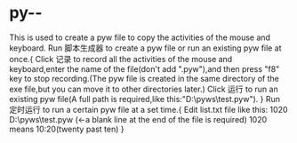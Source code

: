 # py--
This is used to create a pyw file to copy the activities of the mouse and keyboard.
Run 脚本生成器 to create a pyw file or run an existing pyw file at once.{
Click 记录 to record all the activities of the mouse and keyboard,enter the name of the file(don't add ".pyw"),and then press "f8" key to stop recording.(The pyw file is created in the same directory of the exe file,but you can move it to other directories later.)
Click 运行 to run an existing pyw file(A full path is required,like this:"D:\pyws\test.pyw").
}
Run 定时运行 to run a certain pyw file at a set time.{
Edit list.txt file like this:
1020
D:\pyws\test.pyw
(<-a blank line at the end of the file is required)
1020 means 10:20(twenty past ten)
}
